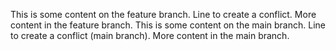 This is some content on the feature branch.
Line to create a conflict.
More content in the feature branch.
This is some content on the main branch.
Line to create a conflict (main branch).
More content in the main branch.
